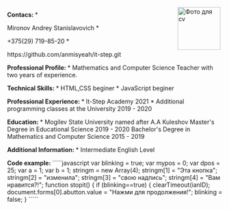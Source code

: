 <img src="C:\Users\Anmisyeah\Pictures\фото.jpg" width="100" align="right" vspace="5" hspace="5" alt = "Фото для cv">
<head>
<p> <b> Contacs: </b>
* <p> Mironov Andrey Stanislavovich
* <p> +375(29) 719-85-20
* <p> https://github.com/anmisyeah/it-step.git
</head>
<body>
<p> <b>Professional Profile: </b>
* Mathematics and Computer Science Teacher with two years of experience.

<p> <b> Technical Skills: </b>
* HTML,CSS beginer
* JavaScript beginer

<p> <b> Professional Experience: </b>
* It-Step Academy 2021
* Additional programming classes at the University 2019 - 2020

<p> <b> Education: </b>
* Mogilev State University named after A.A Kuleshov
Master's Degree in Educational Science 2019 - 2020
Bachelor's Degree in Mathematics and Computer Science 2015 - 2019

<p> <b> Additional Information: </b>
* Intermediate English Level

<p> <b>Code example: </b>
`````javascript
var blinking = true;
var mypos = 0;
var dpos = 25;
var a = 1;
var b = 1;
stringm = new Array(4);
       stringm[1] = "Эта кнопка";
       stringm[2] = "изменила";
       stringm[3] = "свою надпись";
       stringm[4] = "Вам нравится?!";
function stopit() {
if (blinking==true) {
 clearTimeout(ianID);
  document.forms[0].abutton.value = "Нажми для продолжения!";
  blinking = false;
}
`````
</body>